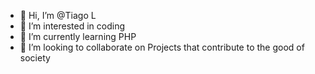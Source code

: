 - 👋 Hi, I’m @Tiago L
- 👀 I’m interested in coding
- 🌱 I’m currently learning PHP
- 💞️ I’m looking to collaborate on Projects that contribute to the good of society


<!---
- 📫 How to reach me ...
Tiago-L120/Tiago-L120 is a ✨ special ✨ repository because its `README.md` (this file) appears on your GitHub profile.
You can click the Preview link to take a look at your changes.
--->
